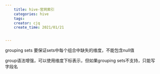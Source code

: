 ```yaml
---
    title: hive-官网索引
    categories: hive
    tags:
    creator: cjq
    create_time: 2021/01/21


---
```




grouping sets 要保证sets中每个组合中缺失的维度，不能包含null值



group语法增强，可以使用维度下标表示，但如果grouping sets不支持，只能写字段名